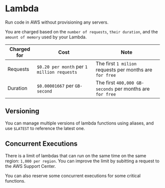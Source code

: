 # Lambda

<aws-icon icon="lambda"></aws-icon>

Run code in AWS without provisioning any servers.

You are charged based on the `number of requests`, `their duration`, and the `amount of memory` used by your Lambda.

| Charged for | Cost                                       | Note                                                     |
| ----------- | ------------------------------------------ | -------------------------------------------------------- |
| Requests    | `$0.20 per month` per `1 million requests` | The first `1 milion` requests per months are `for free`  |
| Duration    | `$0.00001667` per `GB-second`              | The first `400,000 GB-seconds` per months are `for free` |

## Versioning

You can manage multiple versions of lambda functions using aliases, and use `$LATEST` to reference the latest one.

## Concurrent Executions

There is a limit of lambdas that can run on the same time on the same region: `1,000 per region`. You can improve the limit by subitting a request to the AWS Support Center.

You can also reserve some concurrent executions for some critical functions.
